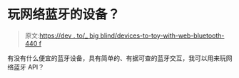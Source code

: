 # 玩网络蓝牙的设备？

> 原文:[https://dev . to/_ big blind/devices-to-toy-with-web-bluetooth-440 f](https://dev.to/_bigblind/devices-to-toy-with-web-bluetooth-440f)

有没有什么便宜的蓝牙设备，具有简单的、有据可查的蓝牙交互，我可以用来玩网络蓝牙 API？